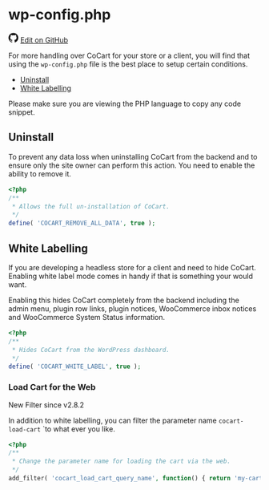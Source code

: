 # wp-config.php #

<img src="images/github.svg" width="20" height="20" alt="GitHub Mark Logo"> [Edit on GitHub](https://github.com/co-cart/co-cart-docs/blob/master/source/includes/_wp-config.md)

For more handling over CoCart for your store or a client, you will find that using the `wp-config.php` file is the best place to setup certain conditions.

* [Uninstall](#wp-config-php-uninstall)
* [White Labelling](#wp-config-php-white-labelling)

<aside class="notice">
Please make sure you are viewing the PHP language to copy any code snippet.
</aside>

## Uninstall ##

To prevent any data loss when uninstalling CoCart from the backend and to ensure only the site owner can perform this action. You need to enable the ability to remove it.

```php
<?php
/**
 * Allows the full un-installation of CoCart.
 */
define( 'COCART_REMOVE_ALL_DATA', true );
```

## White Labelling ##

If you are developing a headless store for a client and need to hide CoCart. Enabling white label mode comes in handy if that is something your would want.

Enabling this hides CoCart completely from the backend including the admin menu, plugin row links, plugin notices, WooCommerce inbox notices and WooCommerce System Status information.

```php
<?php
/**
 * Hides CoCart from the WordPress dashboard.
 */
define( 'COCART_WHITE_LABEL', true );
```

<div style="clear: both;"></div>

### Load Cart for the Web ###

<span class="new">New Filter since v2.8.2</span>

In addition to white labelling, you can filter the parameter name `cocart-load-cart` `to what ever you like.

```php
<?php
/**
 * Change the parameter name for loading the cart via the web.
 */
add_filter( 'cocart_load_cart_query_name', function() { return 'my-cart'; });
```
